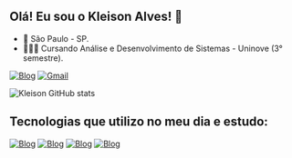 ## Olá! Eu sou o Kleison Alves! 👋

<ul>
<li>📍 São Paulo - SP.</li>
<li>🧑🏻‍💻 Cursando Análise e Desenvolvimento de Sistemas - Uninove (3° semestre).</li>
</ul>



[![Blog](https://img.shields.io/badge/LinkedIn-0077B5?style=for-the-badge&logo=linkedin&logoColor=white)](https://www.linkedin.com/in/kleison-alves-6a8092157/)
[![Gmail](https://img.shields.io/badge/Gmail-D14836?style=for-the-badge&logo=gmail&logoColor=white)](mailto:kleison.m@hotmail.com)

![Kleison GitHub stats](https://github-readme-stats.vercel.app/api?username=kleisonm&show_icons=true&theme=transparent)

## Tecnologias que utilizo no meu dia e estudo:

[![Blog](https://img.shields.io/badge/HTML5-E34F26?style=for-the-badge&logo=html5&logoColor=white)]()
[![Blog](https://img.shields.io/badge/CSS3-1572B6?style=for-the-badge&logo=css3&logoColor=white)]()
[![Blog](https://img.shields.io/badge/JavaScript-323330?style=for-the-badge&logo=javascript&logoColor=F7DF1E)]()
[![Blog](https://img.shields.io/badge/C%23-239120?style=for-the-badge&logo=c-sharp&logoColor=white)]()
